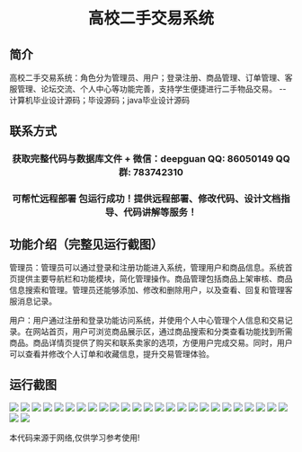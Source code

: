 <p><h1 align="center">高校二手交易系统</h1></p>

## 简介
高校二手交易系统：角色分为管理员、用户；登录注册、商品管理、订单管理、客服管理、论坛交流、个人中心等功能完善，支持学生便捷进行二手物品交易。    --计算机毕业设计源码；毕设源码；java毕业设计源码


## 联系方式
<p><h3 align="center">获取完整代码与数据库文件 + 微信：deepguan QQ: 86050149 QQ群: 783742310</h3></p>
<p><h3 align="center">可帮忙远程部署 包运行成功！提供远程部署、修改代码、设计文档指导、代码讲解等服务！</h3></p>

## 功能介绍（完整见运行截图）
管理员：管理员可以通过登录和注册功能进入系统，管理用户和商品信息。系统首页提供主要导航栏和功能模块，简化管理操作。商品管理包括商品上架审核、商品信息搜索和管理。管理员还能够添加、修改和删除用户，以及查看、回复和管理客服消息记录。

用户：用户通过注册和登录功能访问系统，并使用个人中心管理个人信息和交易记录。在网站首页，用户可浏览商品展示区，通过商品搜索和分类查看功能找到所需商品。商品详情页提供了购买和联系卖家的选项，方便用户完成交易。同时，用户可以查看并修改个人订单和收藏信息，提升交易管理体验。


## 运行截图
![](img/001.jpg)
![](img/002.jpg)
![](img/003.jpg)
![](img/004.jpg)
![](img/005.jpg)
![](img/006.jpg)
![](img/007.jpg)
![](img/008.jpg)
![](img/009.jpg)
![](img/010.jpg)
![](img/011.jpg)
![](img/012.jpg)
![](img/013.jpg)
![](img/014.jpg)
![](img/015.jpg)
![](img/016.jpg)
![](img/017.jpg)
![](img/018.jpg)
![](img/019.jpg)
![](img/020.jpg)
![](img/021.jpg)
![](img/022.jpg)
![](img/023.jpg)
![](img/024.jpg)
![](img/025.jpg)
![](img/026.jpg)
![](img/027.jpg)

<p>本代码来源于网络,仅供学习参考使用!</p>
